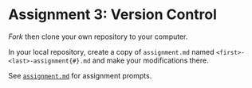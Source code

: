 # Assignment 3: Version Control

<em>Fork</em> then clone your own repository to your computer. 

In your local repository, create a copy of `assignment.md` named `<first>-<last>-assignment{#}.md` and make your modifications there.

See [`assignment.md`](assignment.md) for assignment prompts.